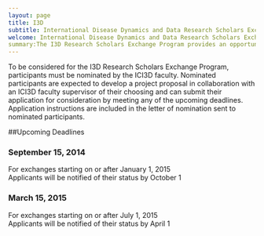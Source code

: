 ```yaml
---
layout: page
title: I3D
subtitle: International Disease Dynamics and Data Research Scholars Exchange Program
welcome: International Disease Dynamics and Data Research Scholars Exchange Program
summary:The I3D Research Scholars Exchange Program provides an opportunity for former participants in the MMED and DAIDD clinics to engage more deeply with infectious disease research problems in collaboration with the ICI3D faculty. The I3D program funds scholars to spend 6 weeks working on an approved research project at the faculty supervisor's home institution. I3D scholars from Africa work with faculty at a North American institution, and American I3D scholars work with faculty at African institutions.
---
```


To be considered for the I3D Research Scholars Exchange Program, participants must be nominated by the ICI3D faculty. Nominated participants are expected to develop a project proposal in collaboration with an ICI3D faculty supervisor of their choosing and can submit their application for consideration by meeting any of the upcoming deadlines. Application instructions are included in the letter of nomination sent to nominated participants.

##Upcoming Deadlines

### September 15, 2014
For exchanges starting on or after January 1, 2015  
Applicants will be notified of their status by October 1

### March 15, 2015
For exchanges starting on or after July 1, 2015  
Applicants will be notified of their status by April 1
